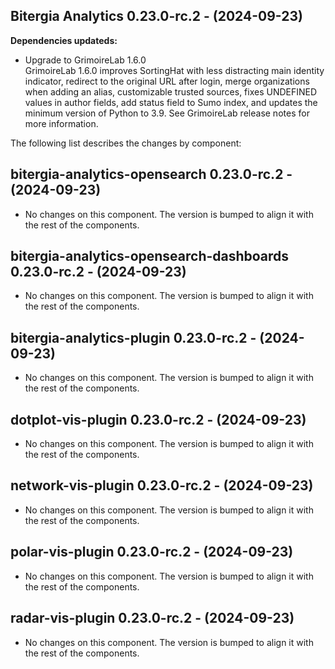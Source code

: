 ## Bitergia Analytics 0.23.0-rc.2 - (2024-09-23)

**Dependencies updateds:**

 * Upgrade to GrimoireLab 1.6.0\
   GrimoireLab 1.6.0 improves SortingHat with less distracting main
   identity indicator, redirect to the original URL after login, merge
   organizations when adding an alias, customizable trusted sources,
   fixes UNDEFINED values in author fields, add status field to Sumo
   index, and updates the minimum version of Python to 3.9. See
   GrimoireLab release notes for more information.

The following list describes the changes by component:

  ## bitergia-analytics-opensearch 0.23.0-rc.2 - (2024-09-23)
  
  * No changes on this component. The version is bumped to align it
    with the rest of the components.
  ## bitergia-analytics-opensearch-dashboards 0.23.0-rc.2 - (2024-09-23)
  
  * No changes on this component. The version is bumped to align it
    with the rest of the components.
  ## bitergia-analytics-plugin 0.23.0-rc.2 - (2024-09-23)
  
  * No changes on this component. The version is bumped to align it
    with the rest of the components.
  ## dotplot-vis-plugin 0.23.0-rc.2 - (2024-09-23)
  
  * No changes on this component. The version is bumped to align it
    with the rest of the components.
  ## network-vis-plugin 0.23.0-rc.2 - (2024-09-23)
  
  * No changes on this component. The version is bumped to align it
    with the rest of the components.
  ## polar-vis-plugin 0.23.0-rc.2 - (2024-09-23)
  
  * No changes on this component. The version is bumped to align it
    with the rest of the components.
  ## radar-vis-plugin 0.23.0-rc.2 - (2024-09-23)
  
  * No changes on this component. The version is bumped to align it
    with the rest of the components.





